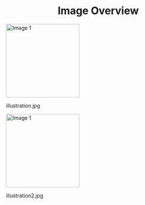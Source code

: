 <h1 style ="text-align: center;"> Image Overview </h1>
<div>
<div style="width="20%">
<img src="https://media.evkx.net/multimedia/technology/driverassistance/rearcrosstrafficalert/illustration_xst.jpg" alt="Image 1" style="width: 200px;">
<p>illustration.jpg</p>
</div>
<div style="width="20%">
<img src="https://media.evkx.net/multimedia/technology/driverassistance/rearcrosstrafficalert/illustration2_xst.jpg" alt="Image 1" style="width: 200px;">
<p>illustration2.jpg</p>
</div>
</div>
